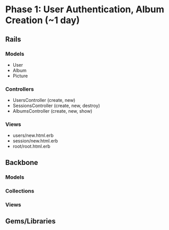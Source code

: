# Phase 1: User Authentication, Album Creation (~1 day)

## Rails
### Models
* User
* Album
* Picture

### Controllers
* UsersController (create, new)
* SessionsController (create, new, destroy)
* AlbumsController (create, new, show)

### Views
* users/new.html.erb
* session/new.html.erb
* root/root.html.erb

## Backbone
### Models

### Collections

### Views

## Gems/Libraries
